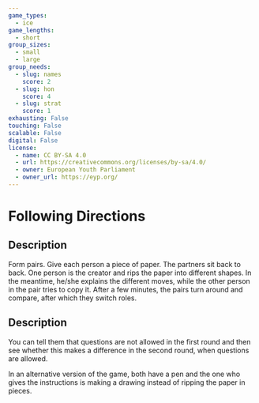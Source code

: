 ```yaml
---
game_types:
  - ice
game_lengths:
  - short
group_sizes:
  - small
  - large
group_needs:
  - slug: names
    score: 2
  - slug: hon
    score: 4
  - slug: strat
    score: 1
exhausting: False
touching: False
scalable: False
digital: False
license:
  - name: CC BY-SA 4.0
  - url: https://creativecommons.org/licenses/by-sa/4.0/
  - owner: European Youth Parliament
  - owner_url: https://eyp.org/
---
```

# Following Directions

## Description
Form pairs. Give each person a piece of paper. The partners sit back to back. One person is the creator and rips the paper into different shapes. In the meantime, he/she explains the different moves, while the other person in the pair tries to copy it. After a few minutes, the pairs turn around and compare, after which they switch roles.

## Description
You can tell them that questions are not allowed in the first round and then see whether this makes a difference in the second round, when questions are allowed.

In an alternative version of the game, both have a pen and the one who gives the instructions is making a drawing instead of ripping the paper in pieces.
